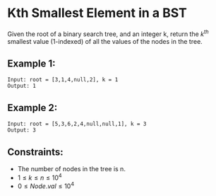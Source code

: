 # Kth Smallest Element in a BST

Given the root of a binary search tree, and an integer k, return the $k^{th}$  
smallest value (1-indexed) of all the values of the nodes in the tree.

 

## Example 1:

    Input: root = [3,1,4,null,2], k = 1
    Output: 1

## Example 2:

    Input: root = [5,3,6,2,4,null,null,1], k = 3
    Output: 3

 

## Constraints:

* The number of nodes in the tree is n.
* $1 \le k \le n \le 10^4$
* $0 \le Node.val \le 10^4$

 